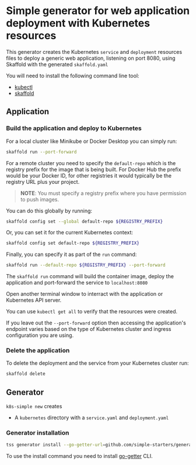 # Simple generator for web application deployment with Kubernetes resources

This generator creates the Kubernetes `service` and `deployment` resources files to deploy a generic web application, listening on port 8080, using Skaffold with the generated `skaffold.yaml`

You will need to install the following command line tool:

* [kubectl](https://kubernetes.io/docs/tasks/tools/install-kubectl/)
* [skaffold](https://skaffold.dev/docs/install/)

## Application

### Build the application and deploy to Kubernetes

For a local cluster like Minikube or Docker Desktop you can simply run:

```bash
skaffold run --port-forward
```

For a remote cluster you need to specify the `default-repo` which is the registry prefix for the image that is being built. For Docker Hub the prefix would be your Docker ID, for other registries it would typically be the registry URL plus your project.

> **NOTE**: You must specify a registry prefix where you have permission to push images.

You can do this globally by running:

```bash
skaffold config set --global default-repo ${REGISTRY_PREFIX}
```

Or, you can set it for the current Kubernetes context:

```bash
skaffold config set default-repo ${REGISTRY_PREFIX}
```

Finally, you can specify it as part of the `run` command:

```bash
skaffold run --default-repo ${REGISTRY_PREFIX} --port-forward 
```

The `skaffold run` command will build the container image, deploy the application and port-forward the service to `localhost:8080`

Open another terminal window to interract with the application or Kubernetes API server.

You can use `kubectl get all` to verify that the resources were created.

If you leave out the `--port-forward` option then accessing the application's endpoint varies based on the type of Kubernetes cluster and ingress configuration you are using.

### Delete the application

To delete the deployment and the service from your Kubernetes cluster run:

```bash
skaffold delete
```

## Generator

`k8s-simple new` creates

* A `kubernetes` directory with a `service.yaml` and `deployment.yaml`

### Generator installation

```bash
tss generator install --go-getter-url=github.com/simple-starters/generator-web-app-skaffold
```

To use the install command you need to install [go-getter](https://github.com/hashicorp/go-getter#installation-and-usage) CLI.
